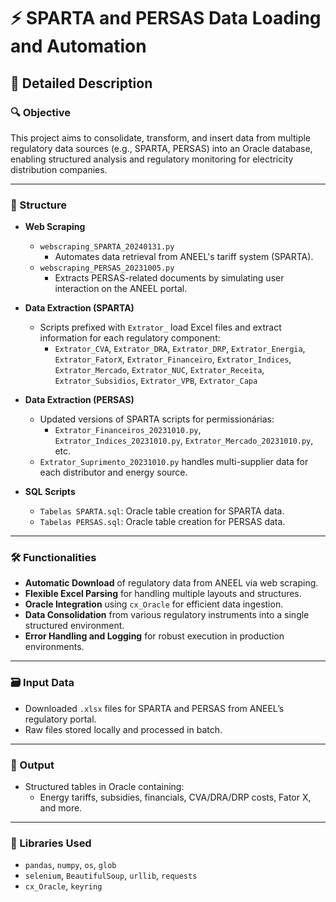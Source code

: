 # ⚡ SPARTA and PERSAS Data Loading and Automation
## 📌 Detailed Description

### 🔍 Objective
This project aims to consolidate, transform, and insert data from multiple regulatory data sources (e.g., SPARTA, PERSAS) into an Oracle database, enabling structured analysis and regulatory monitoring for electricity distribution companies.

---

### 📂 Structure

- **Web Scraping**  
  - `webscraping_SPARTA_20240131.py`  
    - Automates data retrieval from ANEEL's tariff system (SPARTA).
  - `webscraping_PERSAS_20231005.py`  
    - Extracts PERSAS-related documents by simulating user interaction on the ANEEL portal.

- **Data Extraction (SPARTA)**
  - Scripts prefixed with `Extrator_` load Excel files and extract information for each regulatory component:
    - `Extrator_CVA`, `Extrator_DRA`, `Extrator_DRP`, `Extrator_Energia`, `Extrator_FatorX`, `Extrator_Financeiro`, `Extrator_Indices`, `Extrator_Mercado`, `Extrator_NUC`, `Extrator_Receita`, `Extrator_Subsidios`, `Extrator_VPB`, `Extrator_Capa`

- **Data Extraction (PERSAS)**
  - Updated versions of SPARTA scripts for permissionárias:
    - `Extrator_Financeiros_20231010.py`, `Extrator_Indices_20231010.py`, `Extrator_Mercado_20231010.py`, etc.
  - `Extrator_Suprimento_20231010.py` handles multi-supplier data for each distributor and energy source.

- **SQL Scripts**
  - `Tabelas SPARTA.sql`: Oracle table creation for SPARTA data.
  - `Tabelas PERSAS.sql`: Oracle table creation for PERSAS data.

---

### 🛠️ Functionalities

- **Automatic Download** of regulatory data from ANEEL via web scraping.
- **Flexible Excel Parsing** for handling multiple layouts and structures.
- **Oracle Integration** using `cx_Oracle` for efficient data ingestion.
- **Data Consolidation** from various regulatory instruments into a single structured environment.
- **Error Handling and Logging** for robust execution in production environments.

---

### 🗃️ Input Data

- Downloaded `.xlsx` files for SPARTA and PERSAS from ANEEL’s regulatory portal.
- Raw files stored locally and processed in batch.

---

### 💾 Output

- Structured tables in Oracle containing:
  - Energy tariffs, subsidies, financials, CVA/DRA/DRP costs, Fator X, and more.

---

### 🧰 Libraries Used

- `pandas`, `numpy`, `os`, `glob`
- `selenium`, `BeautifulSoup`, `urllib`, `requests`
- `cx_Oracle`, `keyring`


